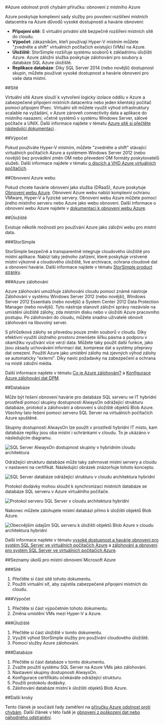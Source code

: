 <properties
   pageTitle="Příručku: obnovení z místního Azure | Microsoft Azure"
   description="Článek principy a obnovení navrhování systémy z místního infrastruktury Azure"
   services=""
   documentationCenter="na"
   authors="adamglick"
   manager="saladki"
   editor=""/>

<tags
   ms.service="resiliency"
   ms.devlang="na"
   ms.topic="article"
   ms.tgt_pltfrm="na"
   ms.workload="na"
   ms.date="08/18/2016"
   ms.author="aglick"/>

#<a name="azure-resiliency-technical-guidance-recovery-from-on-premises-to-azure"></a>Azure odolnost proti chybám příručku: obnovení z místního Azure

Azure poskytuje komplexní sady služby pro povolení rozšíření místních datacentra na Azure důvodů vysoké dostupnosti a havárie obnovení:

* __Připojení sítě__: S virtuální privátní sítě bezpečně rozšíření místních sítě do cloudu.
* __Výpočet__: zákazníkům, kteří používají Hyper-V místním můžete "zvedněte a shift" virtuálních počítačích existující (VMs) na Azure.
* __Úložiště__: StorSimple rozšiřuje systému souborů k základnímu úložišti Azure. Azure záložní služba poskytuje zálohování pro soubory a databáze SQL Azure úložiště.
* __Replikace databáze__: Díky SQL Server 2014 (nebo novější) dostupnost skupin, můžete používat vysoké dostupnost a havárie obnovení pro vaše data místní.

##<a name="networking"></a>Sítě

Virtuální sítě Azure slouží k vytvoření logicky izolace oddílu v Azure a zabezpečené připojení místních datacentra nebo jeden klientský počítač pomocí připojení IPsec. Virtuální síti můžete využít výhod infrastruktury scalable na vyžádání, v Azure zároveň connectivity data a aplikace do místního nasazení, včetně systémů v systému Windows Server, sálové počítače a UNIX. Další informace najdete v tématu [Azure sítě si přečtěte následující dokumentaci](../virtual-network/virtual-networks-overview.md) .

##<a name="compute"></a>Výpočet

Pokud používáte Hyper-V místním, můžete "zvedněte a shift" stávající virtuálních počítačích Azure a systémem Windows Server 2012 (nebo novější) bez provádění změn OM nebo převedení OM formáty poskytovatelů služeb. Další informace najdete v tématu [o discích a VHD Azure virtuálních počítačích](../virtual-machines/virtual-machines-linux-about-disks-vhds.md).

##<a name="azure-site-recovery"></a>Obnovení Azure webu

Pokud chcete havárie obnovení jako služba (DRaaS), Azure poskytuje [Obnovení webu Azure](https://azure.microsoft.com/services/site-recovery/). Obnovení Azure webu nabízí komplexní ochranu VMware, Hyper-V a fyzické servery. Obnovení webu Azure můžete pomocí jiného místního serveru nebo Azure jako webu obnovení. Další informace o obnovení webu Azure najdete v [dokumentaci k obnovení webu Azure](https://azure.microsoft.com/documentation/services/site-recovery/).

##<a name="storage"></a>Úložiště

Existuje několik možností pro používání Azure jako záložní webu pro místní data.

###<a name="storsimple"></a>StorSimple

StorSimple bezpečně a transparentně integruje cloudového úložiště pro místní aplikace. Nabízí taky jednoho zařízení, které poskytuje vrstvené místní výkonné a cloudového úložiště, live archivace, ochrana cloudové dat a obnovení havárie. Další informace najdete v tématu [StorSimple product stránky](https://azure.microsoft.com/services/storsimple/).

###<a name="azure-backup"></a>Azure zálohování

Azure zálohování umožňuje zálohování cloudu pomocí známé nástroje Zálohování v systému Windows Server 2012 (nebo novější), Windows Server 2012 Essentials (nebo novější) a System Center 2012 Data Protection Manager (nebo novější). Tyto nástroje stanovit záložní správy nezávisle na umístění úložiště zálohy, zda místním disku nebo v úložišti Azure pracovního postupu. Po zálohování do cloudu, můžete snadno uživatelé obnovit zálohování na libovolný server.

S přírůstková zálohy se převedou pouze změn souborů v cloudu. Díky efektivní využití úložného prostoru zmenšete šířku pásma a podporu v okamžiku využívání více verzí data. Můžete taky použít další funkce, jako jsou zásady uchovávání informací dat, komprese dat a systémy přepravy dat omezení. Použití Azure jako umístění zálohy má zjevných výhod zálohy se automaticky "externí". Díky navíc požadavky na zabezpečení a ochrana na místě záložní média.

Další informace najdete v tématu [Co je Azure zálohování?](../backup/backup-introduction-to-azure-backup.md) a [Konfigurace Azure zálohování dat DPM](https://technet.microsoft.com/library/jj728752.aspx).

##<a name="database"></a>Databáze

Může být řešení obnovení havárie pro databáze SQL serveru ve IT hybridní prostředí pomocí skupiny dostupnosti AlwaysOn odrážející strukturu databáze, protokol a zálohování a obnovení s úložiště objektů Blob Azure. Všechny tato řešení pomocí serveru SQL Server na virtuálních počítačích Azure spuštěné.

Skupiny dostupnosti AlwaysOn lze použít v prostředí hybridní IT místo, kam databáze repliky jsou oba místní i schránkami v cloudu. To je ukázáno v následujícím diagramu.

![SQL Server AlwaysOn dostupnost skupiny v hybridním cloudu architektura](./media/resiliency-technical-guidance-recovery-on-premises-azure/SQL_Server_Disaster_Recovery-3.png)

Odrážející strukturu databáze může taky zahrnovat místní servery a cloudu v nastavení na certifikát. Následující obrázek znázorňuje tohoto konceptu.

![SQL Server databáze odrážející strukturu v cloudu architektura hybridní](./media/resiliency-technical-guidance-recovery-on-premises-azure/SQL_Server_Disaster_Recovery-4.png)

Protokol dodávky mohou sloužit k synchronizaci místních databáze se databáze SQL serveru v Azure virtuálního počítače.

![Protokol serveru SQL Server v cloudu architektura hybridní](./media/resiliency-technical-guidance-recovery-on-premises-azure/SQL_Server_Disaster_Recovery-5.png)

Nakonec můžete zálohujete místní databázi přímo k úložišti objektů Blob Azure.

![Obecnějším údajům SQL serveru k úložišti objektů Blob Azure v cloudu architektura hybridní](./media/resiliency-technical-guidance-recovery-on-premises-azure/SQL_Server_Disaster_Recovery-6.png)

Další informace najdete v tématu [vysoké dostupnost a havárie obnovení pro systém SQL Server ve virtuálních počítačích Azure](../virtual-machines/virtual-machines-windows-sql-high-availability-dr.md) a [zálohování a obnovení pro systém SQL Server ve virtuálních počítačích Azure](../virtual-machines/virtual-machines-windows-sql-backup-recovery.md).

##<a name="checklists-for-on-premises-recovery-in-microsoft-azure"></a>Seznamy úkolů pro místní obnovení Microsoft Azure

###<a name="networking"></a>Sítě

  1. Přečtěte si část sítě tohoto dokumentu.
  2. Použití virtuální síť, aby zajistila zabezpečené připojení místních do cloudu.

###<a name="compute"></a>Výpočet

  1. Přečtěte si část výpočetním tohoto dokumentu.
  2. Změna umístění VMs mezi Hyper-V a Azure.

###<a name="storage"></a>Úložiště

  1. Přečtěte si část úložiště v tomto dokumentu.
  2. Využití výhod StorSimple služby pro používání cloudového úložiště.
  3. Pomocí služby Azure zálohování.

###<a name="database"></a>Databáze

  1. Přečtěte si část databáze v tomto dokumentu.
  2. Zvažte použití systému SQL Server na Azure VMs jako zálohování.
  3. Nastavení skupiny dostupnosti AlwaysOn.
  4. Konfigurace certifikátu očekáváte odrážející strukturu.
  5. Použití protokolu dodávky.
  6. Zálohování databáze místní k úložišti objektů Blob Azure.

##<a name="next-steps"></a>Další kroky

Tento článek je součástí řady zaměření na [příručku Azure odolnost proti chybám](./resiliency-technical-guidance.md). Další článek v této řadě je [obnovení z poškození dat nebo náhodného odstranění](./resiliency-technical-guidance-recovery-data-corruption.md).